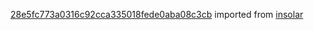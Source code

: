 [28e5fc773a0316c92cca335018fede0aba08c3cb](https://github.com/insolar/insolar/commit/28e5fc773a0316c92cca335018fede0aba08c3cb) imported from [insolar](https://github.com/insolar/insolar)
